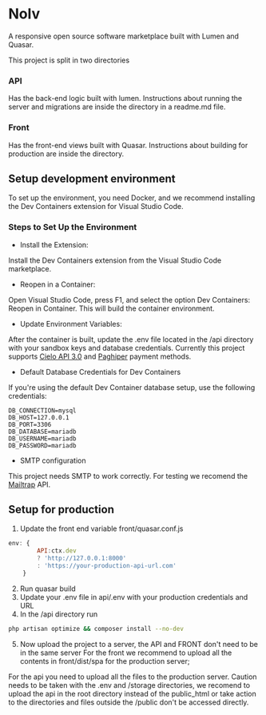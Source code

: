 # Nolv

A responsive open source software marketplace built with Lumen and Quasar.

This project is split in two directories

### API

Has the back-end logic built with lumen. Instructions about running the server and migrations are inside the directory in a readme.md file.

### Front

Has the front-end views built with Quasar. Instructions about building for production are inside the directory.

## Setup development environment

To set up the environment, you need Docker, and we recommend installing the Dev Containers extension for Visual Studio Code.

### Steps to Set Up the Environment

- Install the Extension:

Install the Dev Containers extension from the Visual Studio Code marketplace.

- Reopen in a Container:

Open Visual Studio Code, press F1, and select the option Dev Containers: Reopen in Container. This will build the container environment.

- Update Environment Variables:

After the container is built, update the .env file located in the /api directory with your sandbox keys and database credentials. Currently this project supports [Cielo API 3.0](https://docs.cielo.com.br/ecommerce-cielo/reference/como-usar-o-sandbox) and [Paghiper](https://dev.paghiper.com/reference/pr%C3%A9-requisitos-e-neg%C3%B3cio) payment methods.

- Default Database Credentials for Dev Containers

If you're using the default Dev Container database setup, use the following credentials:
```
DB_CONNECTION=mysql
DB_HOST=127.0.0.1
DB_PORT=3306
DB_DATABASE=mariadb
DB_USERNAME=mariadb
DB_PASSWORD=mariadb
```

- SMTP configuration

This project needs SMTP to work correctly. For testing we recomend the [Mailtrap](https://mailtrap.io/pt/) API.

## Setup for production

1. Update the front end variable front/quasar.conf.js 
```js
env: {
        API:ctx.dev
        ? 'http://127.0.0.1:8000'
        : 'https://your-production-api-url.com'
    }
```
2. Run quasar build
3. Update your .env file in api/.env with your production credentials and URL
4. In the /api directory run
```sh
php artisan optimize && composer install --no-dev
```
5. Now upload the project to a server, the API and FRONT don't need to be in the same server
For the front we recommend to upload all the contents in front/dist/spa for the production server;

For the api you need to upload all the files to the production server. Caution needs to be taken with the .env and /storage directories, we recomend to upload the api in the root directory instead of the public_html or take action to the directories and files outside the /public don't be accessed directly.